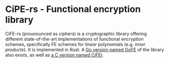 # CiPE-rs - Functional encryption library

CiFE-rs (prounounced as ciphers) is a cryptographic library offering different state-of-the-art implementations of functional encryption schemes,
specifically FE schemes for *linear* polynomials (e.g. *inner products*).
It is implemented in Rust.
A [Go version named GoFE](https://github.com/fentec-project/gofe) of the library also exists,
as well as [a C version named CiFEr](https://github.com/fentec-project/CiFEr).
